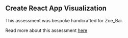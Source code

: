 ## Create React App Visualization

This assessment was bespoke handcrafted for Zoe_Bai.

Read more about this assessment [here](https://react.eogresources.com)
